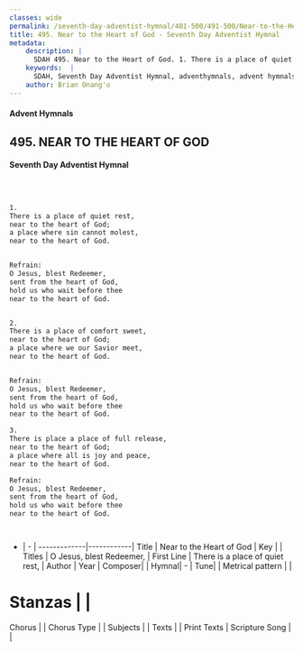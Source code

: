 ```yaml
---
classes: wide
permalink: /seventh-day-adventist-hymnal/401-500/491-500/Near-to-the-Heart-of-God/
title: 495. Near to the Heart of God - Seventh Day Adventist Hymnal
metadata:
    description: |
      SDAH 495. Near to the Heart of God. 1. There is a place of quiet rest, near to the heart of God; a place where sin cannot molest, near to the heart of God. 
    keywords:  |
      SDAH, Seventh Day Adventist Hymnal, adventhymnals, advent hymnals, Near to the Heart of God, There is a place of quiet rest, ,O Jesus, blest Redeemer,
    author: Brian Onang'o
---
```


#### Advent Hymnals
## 495. NEAR TO THE HEART OF GOD
#### Seventh Day Adventist Hymnal

```txt



1.
There is a place of quiet rest,
near to the heart of God;
a place where sin cannot molest,
near to the heart of God.


Refrain:
O Jesus, blest Redeemer,
sent from the heart of God,
hold us who wait before thee
near to the heart of God.


2.
There is a place of comfort sweet,
near to the heart of God;
a place where we our Savior meet,
near to the heart of God.


Refrain:
O Jesus, blest Redeemer,
sent from the heart of God,
hold us who wait before thee
near to the heart of God.

3.
There is place a place of full release,
near to the heart of God;
a place where all is joy and peace,
near to the heart of God.

Refrain:
O Jesus, blest Redeemer,
sent from the heart of God,
hold us who wait before thee
near to the heart of God.




```

- |   -  |
-------------|------------|
Title | Near to the Heart of God |
Key |  |
Titles | O Jesus, blest Redeemer, |
First Line | There is a place of quiet rest, |
Author | 
Year | 
Composer|  |
Hymnal|  - |
Tune|  |
Metrical pattern | |
# Stanzas |  |
Chorus |  |
Chorus Type |  |
Subjects |  |
Texts |  |
Print Texts | 
Scripture Song |  |
  
